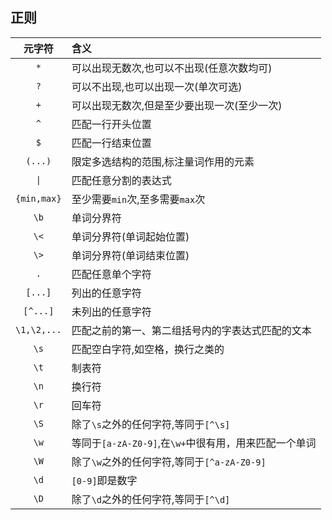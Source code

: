 ## 正则

|     元字符     |            含义            |
|:-----------:|:------------------------|
|     `*`     |  可以出现无数次,也可以不出现(任意次数均可)  |
|     `?`     |   可以不出现,也可以出现一次(单次可选)    |
|     `+`     | 可以出现无数次,但是至少要出现一次(至少一次)  |
|     `^`     |         匹配一行开头位置         |
|     `$`     |         匹配一行结束位置         |
|   `(...)`   |   限定多选结构的范围,标注量词作用的元素    |
|    `\|`     |       匹配任意分割的表达式      |
| `{min,max}` |  至少需要`min`次,至多需要`max`次   |
|    `\b`     |          单词分界符           |
|    `\<`     |      单词分界符(单词起始位置)       |
|    `\>`     |      单词分界符(单词结束位置)       |
|     `.`     |         匹配任意单个字符         |
|   `[...]`   |         列出的任意字符          |
|  `[^...]`   |         未列出的任意字符         |
| `\1,\2,...` | 匹配之前的第一、第二组括号内的字表达式匹配的文本 |
|    `\s`     |     匹配空白字符,如空格，换行之类的    |
|    `\t`     | 制表符  |
|    `\n`     |  换行符 |
|    `\r`     |  回车符  |
|    `\S`     |   除了`\s`之外的任何字符,等同于`[^\s]` |
|    `\w`     | 等同于`[a-zA-Z0-9]`,在`\w+`中很有用，用来匹配一个单词  |
|    `\W`     |  除了`\w`之外的任何字符,等同于`[^a-zA-Z0-9]` |
|   `\d`      |  `[0-9]`即是数字 |
|   `\D`      | 除了`\d`之外的任何字符,等同于`[^\d]`      |